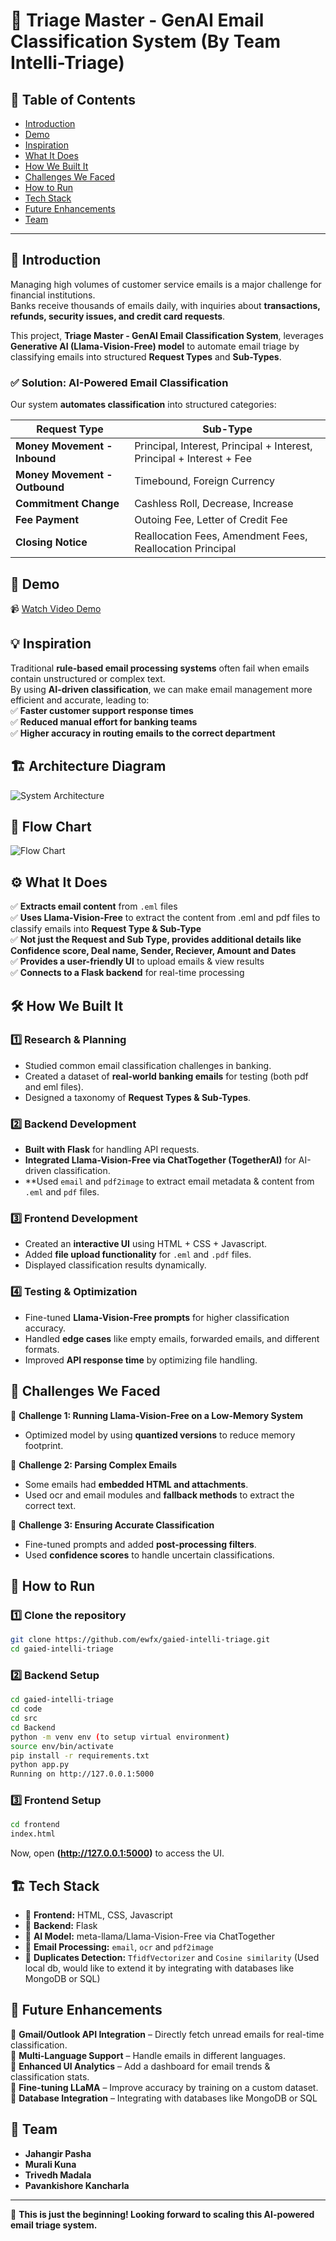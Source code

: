 # 🚀 Triage Master - GenAI Email Classification System (By Team Intelli-Triage)

## 📌 Table of Contents
- [Introduction](#introduction)
- [Demo](#demo)
- [Inspiration](#inspiration)
- [What It Does](#what-it-does)
- [How We Built It](#how-we-built-it)
- [Challenges We Faced](#challenges-we-faced)
- [How to Run](#how-to-run)
- [Tech Stack](#tech-stack)
- [Future Enhancements](#future-enhancements)
- [Team](#team)

---

## 🎯 Introduction
Managing high volumes of customer service emails is a major challenge for financial institutions.  
Banks receive thousands of emails daily, with inquiries about **transactions, refunds, security issues, and credit card requests**.  

This project, **Triage Master - GenAI Email Classification System**, leverages **Generative AI (Llama-Vision-Free) model** to automate email triage by classifying emails into structured **Request Types** and **Sub-Types**.

### **✅ Solution: AI-Powered Email Classification**
Our system **automates classification** into structured categories:  

| **Request Type**           | **Sub-Type** |
|----------------------------|-------------|
| **Money Movement - Inbound**  | Principal, Interest, Principal + Interest, Principal + Interest + Fee |
| **Money Movement - Outbound** | Timebound, Foreign Currency |
| **Commitment Change** | Cashless Roll, Decrease, Increase |
| **Fee Payment** | Outoing Fee, Letter of Credit Fee |
| **Closing Notice** | Reallocation Fees, Amendment Fees, Reallocation Principal |

## 🎥 Demo
📹 [Watch Video Demo](artifacts/demo/Demo_Intelli_Triage.mp4)

## 💡 Inspiration
Traditional **rule-based email processing systems** often fail when emails contain unstructured or complex text.  
By using **AI-driven classification**, we can make email management more efficient and accurate, leading to:  
✅ **Faster customer support response times**  
✅ **Reduced manual effort for banking teams**  
✅ **Higher accuracy in routing emails to the correct department**  

## 🏗️ Architecture Diagram
![System Architecture](artifacts/arch/Architecture_Diagram.png)

## 🔀 Flow Chart
![Flow Chart](artifacts/arch/Flowchart.png)

## ⚙️ What It Does
✅ **Extracts email content** from `.eml` files  
✅ **Uses Llama-Vision-Free** to extract the content from .eml and pdf files to classify emails into **Request Type & Sub-Type**  
✅ **Not just the Request and Sub Type, provides additional details like Confidence score, Deal name, Sender, Reciever, Amount and Dates**  
✅ **Provides a user-friendly UI** to upload emails & view results  
✅ **Connects to a Flask backend** for real-time processing  

## 🛠️ How We Built It
### **1️⃣ Research & Planning**
- Studied common email classification challenges in banking.  
- Created a dataset of **real-world banking emails** for testing (both pdf and eml files).  
- Designed a taxonomy of **Request Types & Sub-Types**.  

### **2️⃣ Backend Development**
- **Built with Flask** for handling API requests.  
- **Integrated Llama-Vision-Free via ChatTogether (TogetherAI)** for AI-driven classification.  
- **Used `email` and `pdf2image` to extract email metadata & content from `.eml` and `pdf` files.  

### **3️⃣ Frontend Development**
- Created an **interactive UI** using HTML + CSS + Javascript.  
- Added **file upload functionality** for `.eml` and `.pdf` files.  
- Displayed classification results dynamically.  

### **4️⃣ Testing & Optimization**
- Fine-tuned **Llama-Vision-Free prompts** for higher classification accuracy.  
- Handled **edge cases** like empty emails, forwarded emails, and different formats.  
- Improved **API response time** by optimizing file handling.  

## 🚧 Challenges We Faced
🚀 **Challenge 1: Running Llama-Vision-Free on a Low-Memory System**  
   - Optimized model by using **quantized versions** to reduce memory footprint.  

🚀 **Challenge 2: Parsing Complex Emails**  
   - Some emails had **embedded HTML and attachments**.  
   - Used ocr and email modules and **fallback methods** to extract the correct text.  

🚀 **Challenge 3: Ensuring Accurate Classification**  
   - Fine-tuned prompts and added **post-processing filters**.  
   - Used **confidence scores** to handle uncertain classifications.  

## 🏃 How to Run
### **1️⃣ Clone the repository**
```sh
git clone https://github.com/ewfx/gaied-intelli-triage.git
cd gaied-intelli-triage
```

### **2️⃣ Backend Setup**
```sh
cd gaied-intelli-triage
cd code
cd src
cd Backend
python -m venv env (to setup virtual environment)
source env/bin/activate
pip install -r requirements.txt
python app.py
Running on http://127.0.0.1:5000
```

### **3️⃣ Frontend Setup**
```sh
cd frontend
index.html
```

Now, open **(http://127.0.0.1:5000)** to access the UI.

## 🏗️ Tech Stack
- 🔹 **Frontend:** HTML, CSS, Javascript  
- 🔹 **Backend:** Flask
- 🔹 **AI Model:** meta-llama/Llama-Vision-Free via ChatTogether  
- 🔹 **Email Processing:** `email`, `ocr` and `pdf2image`
- 🔹 **Duplicates Detection:** `TfidfVectorizer` and `Cosine similarity` (Used local db, would like to extend it by integrating with databases like MongoDB or SQL)

## 🚀 Future Enhancements
📌 **Gmail/Outlook API Integration** – Directly fetch unread emails for real-time classification.  
📌 **Multi-Language Support** – Handle emails in different languages.  
📌 **Enhanced UI Analytics** – Add a dashboard for email trends & classification stats.  
📌 **Fine-tuning LLaMA** – Improve accuracy by training on a custom dataset.  
📌 **Database Integration** – Integrating with databases like MongoDB or SQL


## 👥 Team
- **Jahangir Pasha**
- **Murali Kuna**
- **Trivedh Madala**
- **Pavankishore Kancharla**
---
🚀 **This is just the beginning! Looking forward to scaling this AI-powered email triage system.**
